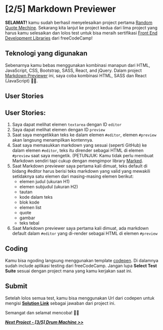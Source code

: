 # [2/5] Markdown Previewer

**SELAMAT!** kamu sudah berhasil menyelesaikan project pertama [Random Quote Mechine](https://github.com/dipintoo/freeCodeCamp_Random-Quote-Mechine). Sekarang kita lanjut ke project kedua dari lima project yang harus kamu selesaikan dan lolos test untuk bisa meraih sertifikasi [Front End Development Libraries](https://www.freecodecamp.org/learn/front-end-development-libraries/) dari freeCodeCamp!

## Teknologi yang digunakan

Sebenarnya kamu bebas menggunakan kombinasi manapun dari HTML, JavaScript, CSS, Bootstrap, SASS, React, and jQuery. Dalam project [Markdown Previewer](https://www.freecodecamp.org/learn/front-end-development-libraries/front-end-development-libraries-projects/build-a-markdown-previewer) ini, saya coba kombinasi HTML, SASS dan React (JavaScript) 👍🏻.

## User Stories

## User Stories:

1. Saya dapat melihat elemen `textarea` dengan ID `editor`
2. Saya dapat melihat elemen dengan ID `preview`
3. Saat saya mengetikkan teks ke dalam elemen `#editor`, elemen `#preview` akan langsung menampilkan kontennya.
4. Saat saya memasukkan markdown yang sesuai (seperti GitHub) ke dalam elemen `#editor`, teks itu dirender sebagai HTML di elemen `#preview` saat saya mengetik. (PETUNJUK: Kamu tidak perlu membuat Markdown sendiri tapi cukup dengan mengimpor library [Marked](https://cdnjs.com/libraries/marked).
5. Saat Markdown previewer saya pertama kali dimuat, teks default di bidang #editor harus berisi teks markdown yang valid yang mewakili setidaknya satu elemen dari masing-masing elemen berikut:
   - elemen judul (ukuran H1)
   - elemen subjudul (ukuran H2)
   - tautan
   - kode dalam teks
   - blok kode
   - elemen list
   - quote
   - gambar
   - teks tebal
7. Saat Markdown previewer saya pertama kali dimuat, ada markdown default dalam `#editor` yang di-render sebagai HTML di elemen `#preview`

## Coding

Kamu bisa ngoding langsung menggunakan template [codepen](https://codepen.io/pen?template=MJjpwO). Di dalamnya sudah include aplikasi testing dari freeCodeCamp. Jangan lupa **Select Test Suite** sesuai dengan project mana yang kamu kerjakan saat ini. 

## Submit

Setelah lolos semua test, kamu bisa menggunakan Url dari codepen untuk mengisi [**Solution Link**](https://www.freecodecamp.org/learn/front-end-development-libraries/front-end-development-libraries-projects/build-a-markdown-previewer) sebagai jawaban dari project ini.

Semangat dan selamat mencoba! 🚀📜  


[***Next Project - [3/5] Drum Machine >>***]()
